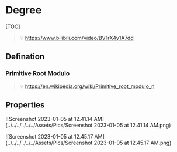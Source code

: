 # Degree



[TOC]

> :bulb: https://www.bilibili.com/video/BV1rX4y1A7dd



## Defination



### Primitive Root Modulo

> :bulb: https://en.wikipedia.org/wiki/Primitive_root_modulo_n



## Properties

![Screenshot 2023-01-05 at 12.41.14 AM](../../../../../../Assets/Pics/Screenshot 2023-01-05 at 12.41.14 AM.png)

![Screenshot 2023-01-05 at 12.45.17 AM](../../../../../../Assets/Pics/Screenshot 2023-01-05 at 12.45.17 AM.png)

